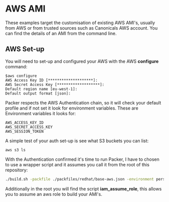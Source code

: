 # AWS AMI

These examples target the customisation of existing AWS AMI's, usually from AWS or from trusted sources such as Canonicals AWS account. You can find the details of an AMI from the command line.

## AWS Set-up

You will need to set-up and configured your AWS with the AWS **configure** command:

```cli
$aws configure
AWS Access Key ID [********************]:
AWS Secret Access Key [*******************]:
Default region name [eu-west-1]:
Default output format [json]:
```

Packer respects the AWS Authentication chain, so it will check your default profile and if not set it look for environment variables.
These are Environment variables it looks for:

```cli
AWS_ACCESS_KEY_ID
AWS_SECRET_ACCESS_KEY
AWS_SESSION_TOKEN
```

A simple test of your auth set-up is see what S3 buckets you can list:

```cli
aws s3 ls
```

With the Authentication confirmed it's time to run Packer, I have to chosen to use a wrapper script and it assumes you call it from the root of this repository:

```bash
./build.sh -packfile ./packfiles/redhat/base-aws.json -environment personal.json
```

Additionally in the root you will find the script **iam_assume_role**, this allows you to assume an aws role to build your AMI's.
